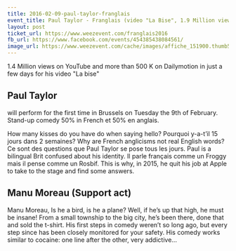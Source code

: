 ```yaml
---
title: 2016-02-09-paul-taylor-franglais
event_title: Paul Taylor - Franglais (video "La Bise", 1.9 Million views in one week)
layout: post
ticket_url: https://www.weezevent.com/franglais2016
fb_url: https://www.facebook.com/events/454385438084561/
image_url: https://www.weezevent.com/cache/images/affiche_151900.thumb53700.1452763903.png
---
```


1.4 Million views on YouTube and more than 500 K on Dailymotion in just a few days for his video "La bise"

## Paul Taylor
will perform for the first time in Brussels on Tuesday the 9th of February. Stand-up comedy 50% in French et 50% en anglais. 

How many kisses do you have do when saying hello? Pourquoi y-a-t’il 15 jours dans 2 semaines? Why are French anglicisms not real English words? Ce sont des questions que Paul Taylor se pose tous les jours. Paul is a bilingual Brit confused about his identity. Il parle français comme un Froggy mais il pense comme un Rosbif. This is why, in 2015, he quit his job at Apple to take to the stage and find some answers.

## Manu Moreau (Support act) 

Manu Moreau, Is he a bird, is he a plane? Well, if he’s up that high, he must be insane! From a small township to the big city, he’s been there, done that and sold the t-shirt. His first steps in comedy weren’t so long ago, but every step since has been closely monitored for your safety. His comedy works similar to cocaine: one line after the other, very addictive...